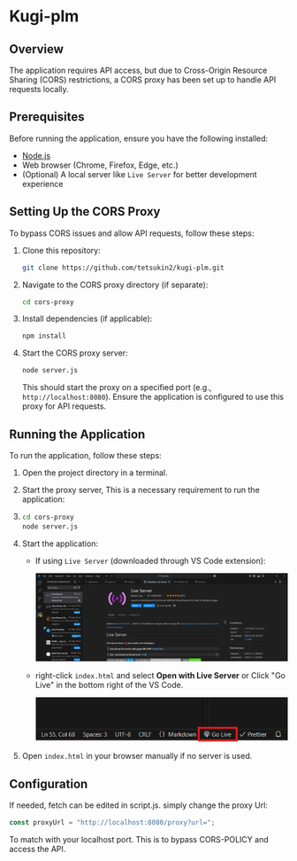 # Kugi-plm

## Overview

The application requires API access, but due to Cross-Origin Resource Sharing (CORS) restrictions, a CORS proxy has been set up to handle API requests locally.

## Prerequisites

Before running the application, ensure you have the following installed:

- [Node.js](https://nodejs.org/)
- Web browser (Chrome, Firefox, Edge, etc.)
- (Optional) A local server like `Live Server` for better development experience

## Setting Up the CORS Proxy

To bypass CORS issues and allow API requests, follow these steps:

1. Clone this repository:

   ```sh
   git clone https://github.com/tetsukin2/kugi-plm.git
   ```

2. Navigate to the CORS proxy directory (if separate):

   ```sh
   cd cors-proxy
   ```

3. Install dependencies (if applicable):

   ```sh
   npm install
   ```

4. Start the CORS proxy server:

   ```sh
   node server.js
   ```

   This should start the proxy on a specified port (e.g., `http://localhost:8080`). Ensure the application is configured to use this proxy for API requests.

## Running the Application

To run the application, follow these steps:

1. Open the project directory in a terminal.
2. Start the proxy server, This is a necessary requirement to run the application:
3. 
   ```sh
   cd cors-proxy
   node server.js
   ```
   
4. Start the application:

   - If using `Live Server` (downloaded through VS Code extension):
     
     ![Live Server](assets/images/liveserver.png)

   - right-click `index.html` and select **Open with Live Server** or Click "Go Live" in the bottom right of the VS Code.
     
     ![Turn on Live Server](assets/images/liverserver2.png)


5. Open `index.html` in your browser manually if no server is used.

## Configuration

If needed, fetch can be edited in script.js.
simply change the proxy Url:

```js
const proxyUrl = "http://localhost:8080/proxy?url=";
```

To match with your localhost port. This is to bypass CORS-POLICY and access the API.
